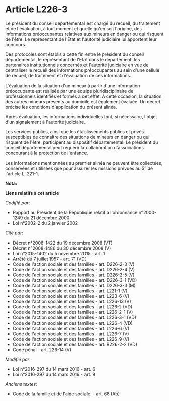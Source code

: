# Article L226-3

Le président du conseil départemental est chargé du recueil, du traitement et de l'évaluation, à tout moment et quelle qu'en
soit l'origine, des informations préoccupantes relatives aux mineurs en danger ou qui risquent de l'être. Le représentant de
l'Etat et l'autorité judiciaire lui apportent leur concours. 

Des protocoles sont établis à cette fin entre le président du conseil départemental, le représentant de l'Etat dans le
département, les partenaires institutionnels concernés et l'autorité judiciaire en vue de centraliser le recueil des
informations préoccupantes au sein d'une cellule de recueil, de traitement et d'évaluation de ces informations. 

L'évaluation de la situation d'un mineur à partir d'une information préoccupante est réalisée par une équipe
pluridisciplinaire de professionnels identifiés et formés à cet effet. A cette occasion, la situation des autres mineurs
présents au domicile est également évaluée. Un décret précise les conditions d'application du présent alinéa. 

Après évaluation, les informations individuelles font, si nécessaire, l'objet d'un signalement à l'autorité judiciaire. 

Les services publics, ainsi que les établissements publics et privés susceptibles de connaître des situations de mineurs en
danger ou qui risquent de l'être, participent au dispositif départemental. Le président du conseil départemental peut
requérir la collaboration d'associations concourant à la protection de l'enfance. 

Les informations mentionnées au premier alinéa ne peuvent être collectées, conservées et utilisées que pour assurer les
missions prévues au 5° de l'article L. 221-1.

**Nota:**



**Liens relatifs à cet article**

_Codifié par_:

  - Rapport au Président de la République relatif à l'ordonnance n°2000-1249 du 21 décembre 2000
  - Loi n°2002-2 du 2 janvier 2002

_Cité par_:

  - Décret n°2008-1422 du 19 décembre 2008 (VT)
  - Décret n°2008-1486 du 30 décembre 2008 (V)
  - Loi n°2015-1402 du 5 novembre 2015 - art. 1
  - Arrêté du 7 juillet 1957 - art. 71 (VD)
  - Code de l'action sociale et des familles - art. D226-2-3 (V)
  - Code de l'action sociale et des familles - art. D226-2-4 (V)
  - Code de l'action sociale et des familles - art. D226-2-5 (V)
  - Code de l'action sociale et des familles - art. D226-3-1 (VD)
  - Code de l'action sociale et des familles - art. D226-3-3 (M)
  - Code de l'action sociale et des familles - art. L221-1 (V)
  - Code de l'action sociale et des familles - art. L223-6 (V)
  - Code de l'action sociale et des familles - art. L226-13 (V)
  - Code de l'action sociale et des familles - art. L226-2 (VD)
  - Code de l'action sociale et des familles - art. L226-2-1 (V)
  - Code de l'action sociale et des familles - art. L226-3-1 (VD)
  - Code de l'action sociale et des familles - art. L226-4 (VD)
  - Code de l'action sociale et des familles - art. L226-6 (V)
  - Code de l'action sociale et des familles - art. L226-7 (V)
  - Code de l'action sociale et des familles - art. L226-9 (V)
  - Code de l'action sociale et des familles - art. R226-2-2 (VD)
  - Code pénal - art. 226-14 (V)

_Modifié par_:

  - Loi n°2016-297 du 14 mars 2016 - art. 6
  - Loi n°2016-297 du 14 mars 2016 - art. 9

_Anciens textes_:

  - Code de la famille et de l'aide sociale. - art. 68 (Ab)
